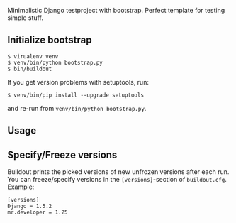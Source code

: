 Minimalistic Django testproject with bootstrap. Perfect template for testing
simple stuff.

## Initialize bootstrap

    $ virualenv venv
    $ venv/bin/python bootstrap.py
    $ bin/buildout

If you get version problems with setuptools, run:

    $ venv/bin/pip install --upgrade setuptools

and re-run from ``venv/bin/python bootstrap.py``.


## Usage



## Specify/Freeze versions
Buildout prints the picked versions of new unfrozen versions after each run.
You can freeze/specify versions in the ``[versions]``-section of
``buildout.cfg``. Example:

    [versions]
    Django = 1.5.2
    mr.developer = 1.25
